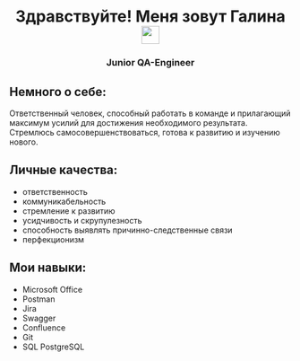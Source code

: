 <h1 align="center">Здравствуйте! Меня зовут Галина
<img src="https://github.com/blackcater/blackcater/raw/main/images/Hi.gif" height="32"/></h1>
<h3 align="center">Junior QA-Engineer</h3>

## Немного о себе:
Ответственный человек, способный работать в команде и прилагающий максимум усилий для достижения необходимого результата.  Стремлюсь самосовершенствоваться, готова  к развитию и изучению нового. 

## Личные качества:
- ответственность
- коммуникабельность
- стремление к развитию
- усидчивость и скрупулезность
- способность выявлять причинно-следственные связи
- перфекционизм
  
## Мои навыки:
- Microsoft Office
- Postman
- Jira
- Swagger
- Confluence
- Git
- SQL PostgreSQL











<!--
**GalinaGluk/GalinaGluk** is a ✨ _special_ ✨ repository because its `README.md` (this file) appears on your GitHub profile.

Here are some ideas to get you started:

- 🔭 I’m currently working on ...
- 🌱 I’m currently learning ...
- 👯 I’m looking to collaborate on ...
- 🤔 I’m looking for help with ...
- 💬 Ask me about ...
- 📫 How to reach me: ...
- 😄 Pronouns: ...
- ⚡ Fun fact: ...
-->

